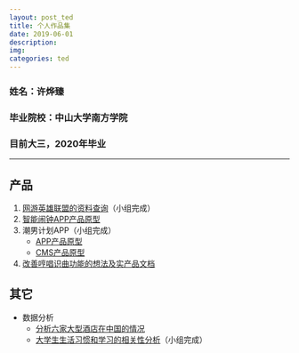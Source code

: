 ```yaml
---
layout: post_ted
title: 个人作品集
date: 2019-06-01
description:
img: 
categories: ted
---
```


### 姓名：许烨臻
### 毕业院校：中山大学南方学院
### 目前大三，2020年毕业

-----

## 产品
1. [网游英雄联盟的资料查询](https://github.com/Tumaorou/nfu_newmedia_python/tree/master/game_hero_data)（小组完成）
2. [智能闹钟APP产品原型](https://tumaorou.github.io/alarm_clock/#g=1)
3. 潮男计划APP（小组完成）
    - [APP产品原型](https://tumaorou.github.io/APP_team_show/#g=1&p=%E5%BC%95%E5%AF%BC%E9%A1%B5)
    - [CMS产品原型](https://tumaorou.github.io/APP_CMS_show/#g=1&p=%E9%A6%96%E9%A1%B5%EF%BC%88%E5%AF%BC%E8%88%AA%E6%A0%8F%E9%A1%B6%E9%83%A8%E5%90%B8%E9%99%84_%E8%8E%B7%E5%8F%96%E7%B3%BB%E7%BB%9F%E6%97%B6%E9%97%B4%EF%BC%89) 
4. [改善哼唱识曲功能的想法及实产品文档](https://github.com/Tumaorou/API_ML_AI)


## 其它
- 数据分析
    - [分析六家大型酒店在中国的情况](https://tumaorou.github.io/infovis-final/)
    - [大学生生活习惯和学习的相关性分析](https://docs.qq.com/doc/DZFpoelFGQXRGYmFK)（小组完成）